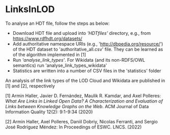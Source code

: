 # LinksInLOD

To analyse an HDT file, follow the steps as below:

- Download HDT file and upload into _'HDTfiles'_ directory, e.g., from https://www.rdfhdt.org/datasets/
- Add authoritative namespace URIs (e.g., 'http://dbpedia.org/resource/') of the HDT dataset to 'authoritative_all.csv' file. They can be learned as of the algorithm implemented in [1]
- Run _'analyse_link_types'_. For Wikidata (and its non-RDFS/OWL semantics) run 'analyse_link_types_wikidata'
- Statistics are written into a number of CSV files in the 'statistics' folder

An analysis of the link types of the LOD Cloud and Wikidata are published in [1] and [2], respectively

[1] Armin Haller, Javier D. Fernández, Maulik R. Kamdar, and Axel Polleres:
_What Are Links in Linked Open Data? A Characterization and Evaluation of Links between Knowledge Graphs on the Web_. ACM Journal of Data Information Quality 12(2): 9:1-9:34 (2020)

[2] Armin Haller, Axel Polleres, Daniil Dobriy, Nicolas Ferranti, and  Sergio José Rodríguez Méndez: In Proceedings of ESWC. LNCS. (2022)